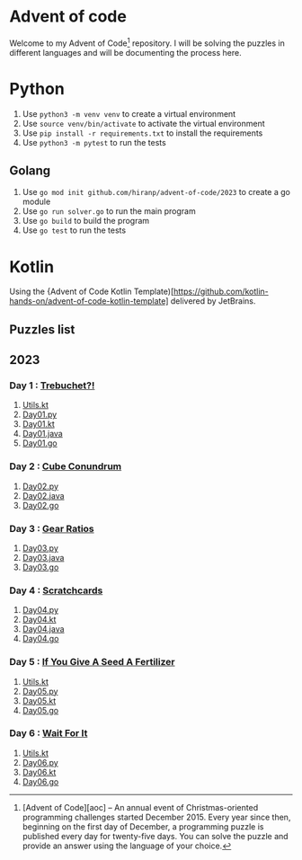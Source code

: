 # Advent of code

Welcome to my Advent of Code[^aoc] repository. I will be solving the puzzles in different languages and will be documenting the process here.

# Python

1. Use `python3 -m venv venv` to create a virtual environment
2. Use `source venv/bin/activate` to activate the virtual environment
3. Use `pip install -r requirements.txt` to install the requirements
4. Use `python3 -m pytest` to run the tests

## Golang

1. Use `go mod init github.com/hiranp/advent-of-code/2023` to create a go module
2. Use `go run solver.go` to run the main program
3. Use `go build` to build the program
4. Use `go test` to run the tests

# Kotlin

Using the {Advent of Code Kotlin Template)[https://github.com/kotlin-hands-on/advent-of-code-kotlin-template] delivered by JetBrains.

[^aoc]:
    [Advent of Code][aoc] – An annual event of Christmas-oriented programming challenges started December 2015.
    Every year since then, beginning on the first day of December, a programming puzzle is published every day for twenty-five days.
    You can solve the puzzle and provide an answer using the language of your choice.

## Puzzles list


## 2023

### Day 1 : [Trebuchet?!](https://adventofcode.com/2023/day/6)

1. [Utils.kt](https://github.com/hiranp/advent-of-code/blob/main/2023/1/src/Utils.kt)
2. [Day01.py](https://github.com/hiranp/advent-of-code/blob/main/2023/1/src/Day01.py)
3. [Day01.kt](https://github.com/hiranp/advent-of-code/blob/main/2023/1/src/Day01.kt)
4. [Day01.java](https://github.com/hiranp/advent-of-code/blob/main/2023/1/src/Day01.java)
5. [Day01.go](https://github.com/hiranp/advent-of-code/blob/main/2023/1/src/Day01.go)

### Day 2 : [Cube Conundrum](https://adventofcode.com/2023/day/6)

1. [Day02.py](https://github.com/hiranp/advent-of-code/blob/main/2023/2/src/Day02.py)
2. [Day02.java](https://github.com/hiranp/advent-of-code/blob/main/2023/2/src/Day02.java)
3. [Day02.go](https://github.com/hiranp/advent-of-code/blob/main/2023/2/src/Day02.go)

### Day 3 : [Gear Ratios](https://adventofcode.com/2023/day/6)

1. [Day03.py](https://github.com/hiranp/advent-of-code/blob/main/2023/3/src/Day03.py)
2. [Day03.java](https://github.com/hiranp/advent-of-code/blob/main/2023/3/src/Day03.java)
3. [Day03.go](https://github.com/hiranp/advent-of-code/blob/main/2023/3/src/Day03.go)

### Day 4 : [Scratchcards](https://adventofcode.com/2023/day/6)

1. [Day04.py](https://github.com/hiranp/advent-of-code/blob/main/2023/4/src/Day04.py)
2. [Day04.kt](https://github.com/hiranp/advent-of-code/blob/main/2023/4/src/Day04.kt)
3. [Day04.java](https://github.com/hiranp/advent-of-code/blob/main/2023/4/src/Day04.java)
4. [Day04.go](https://github.com/hiranp/advent-of-code/blob/main/2023/4/src/Day04.go)

### Day 5 : [If You Give A Seed A Fertilizer](https://adventofcode.com/2023/day/6)

1. [Utils.kt](https://github.com/hiranp/advent-of-code/blob/main/2023/5/src/Utils.kt)
2. [Day05.py](https://github.com/hiranp/advent-of-code/blob/main/2023/5/src/Day05.py)
3. [Day05.kt](https://github.com/hiranp/advent-of-code/blob/main/2023/5/src/Day05.kt)
4. [Day05.go](https://github.com/hiranp/advent-of-code/blob/main/2023/5/src/Day05.go)

### Day 6 : [Wait For It](https://adventofcode.com/2023/day/6)

1. [Utils.kt](https://github.com/hiranp/advent-of-code/blob/main/2023/6/src/Utils.kt)
2. [Day06.py](https://github.com/hiranp/advent-of-code/blob/main/2023/6/src/Day06.py)
3. [Day06.kt](https://github.com/hiranp/advent-of-code/blob/main/2023/6/src/Day06.kt)
4. [Day06.go](https://github.com/hiranp/advent-of-code/blob/main/2023/6/src/Day06.go)